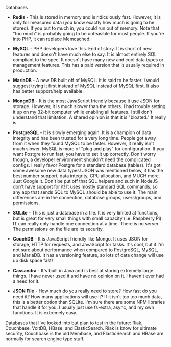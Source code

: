 Databases

- **Redis** - This is stored in memory and is ridiculously fast. However, it is only for measured data (you know exactly how much is going to be stored). If you put to much in, you could run out of memory. Note that "too much" is probably going to be unfeasible for most people. If you're into PHP, it can replace Memcached.

- **MySQL** - PHP developers love this. End of story. It is short of new features and doesn't have much else to say. It is almost entirely SQL compliant to the spec. It doesn't have many new and cool data types or management features. This has a paid version that is usually required in production.

- **MariaDB** - A new DB built off of MySQL. It is said to be faster. I would suggest trying it first instead of MySQL instead of MySQL first. It also has better support/help available.

- **MongoDB** - It is the most JavaScript friendly because it use JSON for storage. However, it is much slower than the others. I had trouble setting it up on my 32-bit computer while enabling all features. I still don't understand that limitation. A shared opinion is that it is "bloated." It really is.

- **PostgreSQL** - It is slowly emerging again. It is a champion of data integrity and has been trusted for a very long time. People got away from it when they found MySQL to be faster. However, it really isn't much slower. MySQL is more of "plug and play" for configuration. If you want Postgre to run fast, you have to set it up correctly. Don't worry though, a developer environment shouldn't need the complicated configs. I really favor Postgre for a standard database (tables). It's got some awesome new data types! JSON was mentioned below, it has the best number support, data integrity, CPU allocation, and MUCH more. Just Google it. Don't be put off that SQL helpers and such in NodeJS don't have support for it! It uses mostly standard SQL commands, so any app that sends SQL to MySQL should be able to use it. The main differences are in the connection, database groups, users/groups, and permissions.

- **SQLite** - This is just a database in a file. It is very limited at functions, but is great for very small things with small capacity (i.e. Raspberry Pi). IT can really only handle one connection at a time. There is no server. The permissions on the file are its security.

- **CouchDB** - It is JavaScript friendly like Mongo. It uses JSON for storage, HTTP for requests, and JavaScript for tasks. It's cool, but it I'm not sure about performance when compared to PostgreSQL, MySQL, and MariaDB. It has a versioning feature, so lots of data change will use up disk space fast!

- **Cassandra** - It's built in Java and is best at storing extremely large things. I have never used it and have no opinion on it. I haven't ever had a need for it.

- **JSON File** - How much do you really need to store? How fast do you need it? How many applications will use it? If it isn't too too much data, this is a better option than SQLite. I'm sure there are some NPM libraries that handle it for you. I usualy just use fs-extra, async, and my own functions. It is extremely easy.

Databases that I've looked into but plan to test in the future: Riak, Couchbase, VoltDB, HBase, and ElasticSearch. Riak is know for ultimate security, Couchbase is the old Membase, and ElasticSearch and HBase are normally for search engine type stuff.
